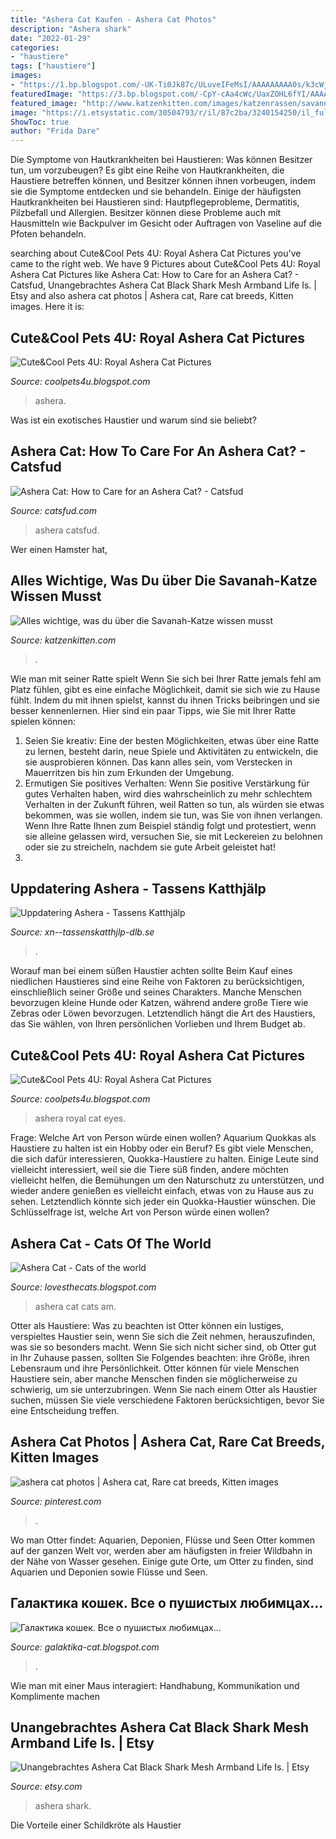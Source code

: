 ```yaml
---
title: "Ashera Cat Kaufen - Ashera Cat Photos"
description: "Ashera shark"
date: "2022-01-29"
categories:
- "haustiere"
tags: ["haustiere"]
images:
- "https://1.bp.blogspot.com/-UK-Ti0Jk87c/ULuveIFeMsI/AAAAAAAAA0s/k3cWj5VLahg/s280/Royal-Ashera-Cat-Pictures-1.jpg"
featuredImage: "https://3.bp.blogspot.com/-CpY-cAa4cWc/UaxZOHL6fYI/AAAAAAAAAXA/VMy3MFsl3VI/s1600/ashera+4.jpg"
featured_image: "http://www.katzenkitten.com/images/katzenrassen/savannah-katze-shetani-jungtier.jpg"
image: "https://i.etsystatic.com/30504793/r/il/87c2ba/3240154250/il_fullxfull.3240154250_5zxr.jpg"
ShowToc: true
author: "Frida Dare"
---
```



Die Symptome von Hautkrankheiten bei Haustieren: Was können Besitzer tun, um vorzubeugen?
Es gibt eine Reihe von Hautkrankheiten, die Haustiere betreffen können, und Besitzer können ihnen vorbeugen, indem sie die Symptome entdecken und sie behandeln. Einige der häufigsten Hautkrankheiten bei Haustieren sind: Hautpflegeprobleme, Dermatitis, Pilzbefall und Allergien. Besitzer können diese Probleme auch mit Hausmitteln wie Backpulver im Gesicht oder Auftragen von Vaseline auf die Pfoten behandeln.

	

		
searching about Cute&amp;Cool Pets 4U: Royal Ashera Cat Pictures you've came to the right web. We have 9 Pictures about Cute&amp;Cool Pets 4U: Royal Ashera Cat Pictures like Ashera Cat: How to Care for an Ashera Cat? - Catsfud, Unangebrachtes Ashera Cat Black Shark Mesh Armband Life Is. | Etsy and also ashera cat photos | Ashera cat, Rare cat breeds, Kitten images. Here it is:
		
    
## Cute&amp;Cool Pets 4U: Royal Ashera Cat Pictures

<img loading=lazy src="https://1.bp.blogspot.com/-UK-Ti0Jk87c/ULuveIFeMsI/AAAAAAAAA0s/k3cWj5VLahg/s280/Royal-Ashera-Cat-Pictures-1.jpg" onerror="this.onerror=null;this.src='https://tse2.mm.bing.net/th?id=OIP.gC8eJ6_Sst4kk1uEKf2VAQAAAA&amp;pid=15.1';" alt="Cute&amp;Cool Pets 4U: Royal Ashera Cat Pictures">

_Source: coolpets4u.blogspot.com_

>ashera. 

	

Was ist ein exotisches Haustier und warum sind sie beliebt?

    
## Ashera Cat: How To Care For An Ashera Cat? - Catsfud

<img loading=lazy src="https://catsfud.com/wp-content/uploads/2019/03/cat-ashera.jpg?x26611" onerror="this.onerror=null;this.src='https://tse3.mm.bing.net/th?id=OIP.fRLJzSpoFIoHpBnTeoxTgwHaE7&amp;pid=15.1';" alt="Ashera Cat: How to Care for an Ashera Cat? - Catsfud">

_Source: catsfud.com_

>ashera catsfud. 

	

Wer einen Hamster hat,

    
## Alles Wichtige, Was Du über Die Savanah-Katze Wissen Musst

<img loading=lazy src="http://www.katzenkitten.com/images/katzenrassen/savannah-katze-shetani-jungtier.jpg" onerror="this.onerror=null;this.src='https://tse3.mm.bing.net/th?id=OIP.QB4VoSkrd75FFIEiyZUiYQAAAA&amp;pid=15.1';" alt="Alles wichtige, was du über die Savanah-Katze wissen musst">

_Source: katzenkitten.com_

>. 

	

Wie man mit seiner Ratte spielt
Wenn Sie sich bei Ihrer Ratte jemals fehl am Platz fühlen, gibt es eine einfache Möglichkeit, damit sie sich wie zu Hause fühlt. Indem du mit ihnen spielst, kannst du ihnen Tricks beibringen und sie besser kennenlernen. Hier sind ein paar Tipps, wie Sie mit Ihrer Ratte spielen können:
1. Seien Sie kreativ: Eine der besten Möglichkeiten, etwas über eine Ratte zu lernen, besteht darin, neue Spiele und Aktivitäten zu entwickeln, die sie ausprobieren können. Das kann alles sein, vom Verstecken in Mauerritzen bis hin zum Erkunden der Umgebung.
2. Ermutigen Sie positives Verhalten: Wenn Sie positive Verstärkung für gutes Verhalten haben, wird dies wahrscheinlich zu mehr schlechtem Verhalten in der Zukunft führen, weil Ratten so tun, als würden sie etwas bekommen, was sie wollen, indem sie tun, was Sie von ihnen verlangen. Wenn Ihre Ratte Ihnen zum Beispiel ständig folgt und protestiert, wenn sie alleine gelassen wird, versuchen Sie, sie mit Leckereien zu belohnen oder sie zu streicheln, nachdem sie gute Arbeit geleistet hat!
3.

    
## Uppdatering Ashera - Tassens Katthjälp

<img loading=lazy src="https://xn--tassenskatthjlp-dlb.se/wp-content/uploads/2020/06/20200609-Nyheter-Ashera.jpg" onerror="this.onerror=null;this.src='https://tse2.mm.bing.net/th?id=OIP.r-HaaIKUp-XRmmfmOiw-4AHaLG&amp;pid=15.1';" alt="Uppdatering Ashera - Tassens Katthjälp">

_Source: xn--tassenskatthjlp-dlb.se_

>. 

	

Worauf man bei einem süßen Haustier achten sollte
Beim Kauf eines niedlichen Haustieres sind eine Reihe von Faktoren zu berücksichtigen, einschließlich seiner Größe und seines Charakters. Manche Menschen bevorzugen kleine Hunde oder Katzen, während andere große Tiere wie Zebras oder Löwen bevorzugen. Letztendlich hängt die Art des Haustiers, das Sie wählen, von Ihren persönlichen Vorlieben und Ihrem Budget ab.

    
## Cute&amp;Cool Pets 4U: Royal Ashera Cat Pictures

<img loading=lazy src="http://2.bp.blogspot.com/-r_P5yrppkZk/ULuvcY7zlnI/AAAAAAAAA0k/Ym8q1LOyITI/s400/asheraworldsmostexpensiveca.jpg" onerror="this.onerror=null;this.src='https://tse2.mm.bing.net/th?id=OIP.IrozmxHgQvbgymLQ7rZ_-wHaFg&amp;pid=15.1';" alt="Cute&amp;Cool Pets 4U: Royal Ashera Cat Pictures">

_Source: coolpets4u.blogspot.com_

>ashera royal cat eyes. 

	

Frage: Welche Art von Person würde einen wollen?
Aquarium Quokkas als Haustiere zu halten ist ein Hobby oder ein Beruf?
Es gibt viele Menschen, die sich dafür interessieren, Quokka-Haustiere zu halten. Einige Leute sind vielleicht interessiert, weil sie die Tiere süß finden, andere möchten vielleicht helfen, die Bemühungen um den Naturschutz zu unterstützen, und wieder andere genießen es vielleicht einfach, etwas von zu Hause aus zu sehen. Letztendlich könnte sich jeder ein Quokka-Haustier wünschen. Die Schlüsselfrage ist, welche Art von Person würde einen wollen?

    
## Ashera Cat - Cats Of The World

<img loading=lazy src="https://3.bp.blogspot.com/-CpY-cAa4cWc/UaxZOHL6fYI/AAAAAAAAAXA/VMy3MFsl3VI/s1600/ashera+4.jpg" onerror="this.onerror=null;this.src='https://tse3.mm.bing.net/th?id=OIP.2bGV-HgTpCdJTsV3CsDt0QAAAA&amp;pid=15.1';" alt="Ashera Cat - Cats of the world">

_Source: lovesthecats.blogspot.com_

>ashera cat cats am. 

	

Otter als Haustiere: Was zu beachten ist
Otter können ein lustiges, verspieltes Haustier sein, wenn Sie sich die Zeit nehmen, herauszufinden, was sie so besonders macht. Wenn Sie sich nicht sicher sind, ob Otter gut in Ihr Zuhause passen, sollten Sie Folgendes beachten: ihre Größe, ihren Lebensraum und ihre Persönlichkeit. Otter können für viele Menschen Haustiere sein, aber manche Menschen finden sie möglicherweise zu schwierig, um sie unterzubringen. Wenn Sie nach einem Otter als Haustier suchen, müssen Sie viele verschiedene Faktoren berücksichtigen, bevor Sie eine Entscheidung treffen.

    
## Ashera Cat Photos | Ashera Cat, Rare Cat Breeds, Kitten Images

<img loading=lazy src="https://i.pinimg.com/736x/7b/e5/6a/7be56a44b22c5ba4e4164917e7c7a2e2.jpg" onerror="this.onerror=null;this.src='https://tse3.mm.bing.net/th?id=OIP.g0RCuPFF7KsN4s51jAhS_AHaHa&amp;pid=15.1';" alt="ashera cat photos | Ashera cat, Rare cat breeds, Kitten images">

_Source: pinterest.com_

>. 

	

Wo man Otter findet: Aquarien, Deponien, Flüsse und Seen
Otter kommen auf der ganzen Welt vor, werden aber am häufigsten in freier Wildbahn in der Nähe von Wasser gesehen. Einige gute Orte, um Otter zu finden, sind Aquarien und Deponien sowie Flüsse und Seen.

    
## Галактика кошек. Все о пушистых любимцах...

<img loading=lazy src="http://2.bp.blogspot.com/_FgzqiRXPX5c/TCEZ3nxYpuI/AAAAAAAAAZw/zQtjb97L_mU/s1600/ashera-cat-1.jpg" onerror="this.onerror=null;this.src='https://tse3.mm.bing.net/th?id=OIP.V52oGt2NgFM_cinSIkzofgAAAA&amp;pid=15.1';" alt="Галактика кошек. Все о пушистых любимцах...">

_Source: galaktika-cat.blogspot.com_

>. 

	

Wie man mit einer Maus interagiert: Handhabung, Kommunikation und Komplimente machen

    
## Unangebrachtes Ashera Cat Black Shark Mesh Armband Life Is. | Etsy

<img loading=lazy src="https://i.etsystatic.com/30504793/r/il/87c2ba/3240154250/il_fullxfull.3240154250_5zxr.jpg" onerror="this.onerror=null;this.src='https://tse4.mm.bing.net/th?id=OIP.Exi3Y9hjPvZqNB3Gko9oQAHaHa&amp;pid=15.1';" alt="Unangebrachtes Ashera Cat Black Shark Mesh Armband Life Is. | Etsy">

_Source: etsy.com_

>ashera shark. 

	

Die Vorteile einer Schildkröte als Haustier

